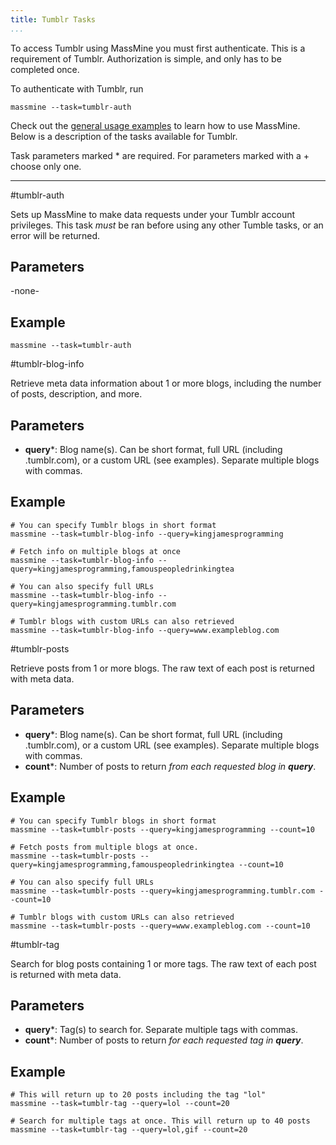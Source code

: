 ```yaml
---
title: Tumblr Tasks
...
```

<div class="hint">To access Tumblr using MassMine you must first authenticate. This is a requirement of Tumblr. Authorization is simple, and only has to be completed once.</div>

To authenticate with Tumblr, run

    massmine --task=tumblr-auth

Check out the [general usage examples](/docs/config.html) to learn how to use MassMine. Below is a description of the tasks available for Tumblr.

Task parameters marked * are required. For parameters marked with a + choose only one.

<hr/>

#tumblr-auth

Sets up MassMine to make data requests under your Tumblr account privileges. This task *must* be ran before using any other Tumble tasks, or an error will be returned.

## Parameters

-none-

## Example

    massmine --task=tumblr-auth

#tumblr-blog-info

Retrieve meta data information about 1 or more blogs, including the number of posts, description, and more.

## Parameters

- **query***: Blog name(s). Can be short format, full URL (including .tumblr.com), or a custom URL (see examples). Separate multiple blogs with commas.

## Example

	# You can specify Tumblr blogs in short format
    massmine --task=tumblr-blog-info --query=kingjamesprogramming

	# Fetch info on multiple blogs at once
    massmine --task=tumblr-blog-info --query=kingjamesprogramming,famouspeopledrinkingtea

	# You can also specify full URLs
    massmine --task=tumblr-blog-info --query=kingjamesprogramming.tumblr.com

	# Tumblr blogs with custom URLs can also retrieved
    massmine --task=tumblr-blog-info --query=www.exampleblog.com

#tumblr-posts

Retrieve posts from 1 or more blogs. The raw text of each post is returned with meta data.

## Parameters

- **query***: Blog name(s). Can be short format, full URL (including .tumblr.com), or a custom URL (see examples). Separate multiple blogs with commas.
- **count***: Number of posts to return *from each requested blog in **query***.

## Example

	# You can specify Tumblr blogs in short format
    massmine --task=tumblr-posts --query=kingjamesprogramming --count=10

	# Fetch posts from multiple blogs at once.
    massmine --task=tumblr-posts --query=kingjamesprogramming,famouspeopledrinkingtea --count=10

	# You can also specify full URLs
    massmine --task=tumblr-posts --query=kingjamesprogramming.tumblr.com --count=10

	# Tumblr blogs with custom URLs can also retrieved
    massmine --task=tumblr-posts --query=www.exampleblog.com --count=10

#tumblr-tag

Search for blog posts containing 1 or more tags. The raw text of each post is returned with meta data.

## Parameters

- **query***: Tag(s) to search for. Separate multiple tags with commas.
- **count***: Number of posts to return *for each requested tag in **query***.

## Example

	# This will return up to 20 posts including the tag "lol"
    massmine --task=tumblr-tag --query=lol --count=20

	# Search for multiple tags at once. This will return up to 40 posts
    massmine --task=tumblr-tag --query=lol,gif --count=20
